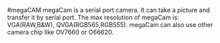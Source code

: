 #megaCAM
megaCam is a serial port camera. It can take a picture and transfer it by serial port. The max resolution of megaCam is: VGA(RAW,B&W), QVGA(RGB565,RGB555). megaCam can also use other camera chip like OV7660 or O66620.
